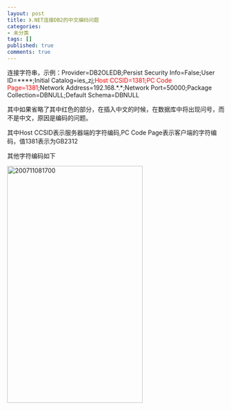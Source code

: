 ```yaml
---
layout: post
title: 》.NET连接DB2的中文编码问题
categories:
- 未分类
tags: []
published: true
comments: true
---
```

<p><p>
连接字符串，示例：Provider=DB2OLEDB;Persist Security Info=False;User ID=****;Initial Catalog=ies_zj;<font color="#ff0000">Host CCSID=1381;PC Code Page=1381</font>;Network Address=192.168.*.*;Network Port=50000;Package Collection=DBNULL;Default Schema=DBNULL 
</p>
<p>
其中如果省略了其中红色的部分，在插入中文的时候，在数据库中将出现问号，而不是中文，原因是编码的问题。 
</p>
<p>
其中Host CCSID表示服务器端的字符编码,PC Code Page表示客户端的字符编码，值1381表示为GB2312 
</p>
<p>
其他字符编码如下 
</p>
<p>
<a href="http://fireyang.com/image.axd?picture=WindowsLiveWriter/c793c40c55d5.NETDB2_EFD6/200711081700_2.jpg"><img style="border: 0px" src="http://fireyang.com/image.axd?picture=WindowsLiveWriter/c793c40c55d5.NETDB2_EFD6/200711081700_thumb.jpg" border="0" alt="200711081700" width="314" height="549" /></a> 
</p>
</p>
